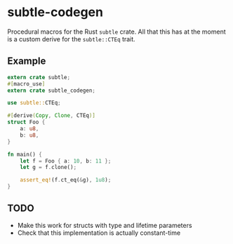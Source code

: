 # subtle-codegen
Procedural macros for the Rust `subtle` crate. All that this has at the moment is a custom derive
for the `subtle::CTEq` trait.

## Example

```rust
extern crate subtle;
#[macro_use]
extern crate subtle_codegen;

use subtle::CTEq;

#[derive(Copy, Clone, CTEq)]
struct Foo {
    a: u8,
    b: u8,
}

fn main() {
    let f = Foo { a: 10, b: 11 };
    let g = f.clone();

    assert_eq!(f.ct_eq(&g), 1u8);
}
```

## TODO

 * Make this work for structs with type and lifetime parameters
 * Check that this implementation is actually constant-time
